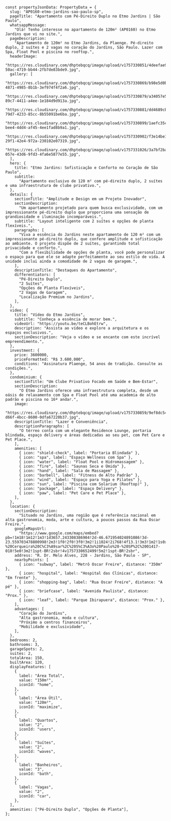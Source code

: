     const propertyJsonData: PropertyData = {
      slug: "AP0160-etmo-jardins-sao-paulo-sp",
      pageTitle: "Apartamento com Pé-Direito Duplo no Etmo Jardins | São Paulo",
      whatsappMessage:
        "Olá! Tenho interesse no apartamento de 120m² (AP0160) no Etmo Jardins que vi no site.",
      pageDescription:
        "Apartamento de 120m² no Etmo Jardins, da Plaenge. Pé-direito duplo, 2 suítes e 2 vagas no coração do Jardins, São Paulo. Lazer com Spa, Float Pool e piscina no rooftop.",
      headerImage:
        "https://res.cloudinary.com/dhptebqcq/image/upload/v1757330851/4deefae9-50ac-4719-bb44-2fb7de83bde9.jpg",
      gallery: [
        "https://res.cloudinary.com/dhptebqcq/image/upload/v1757330869/b98e5d0b-4871-4985-8b1b-3ef974f4f2a6.jpg",
        "https://res.cloudinary.com/dhptebqcq/image/upload/v1757330879/a34057e5-89c7-4411-a4ee-1e184d9d913a.jpg",
        "https://res.cloudinary.com/dhptebqcq/image/upload/v1757330881/dd4689cb-79d7-4233-85cc-8b55091be6ba.jpg",
        "https://res.cloudinary.com/dhptebqcq/image/upload/v1757330899/1aefc35c-bee4-4dd4-af45-4ee1fad8b9a1.jpg",
        "https://res.cloudinary.com/dhptebqcq/image/upload/v1757330902/f3e14be1-29f1-42e4-972a-230102e07319.jpg",
        "https://res.cloudinary.com/dhptebqcq/image/upload/v1757331026/3a7bf2ba-057e-43d6-9fd3-4fa6e5877e55.jpg",
      ],
      hero: {
        title: "Etmo Jardins: Sofisticação e Conforto no Coração de São Paulo",
        subtitle:
          "Apartamento exclusivo de 120 m² com pé-direito duplo, 2 suítes e uma infraestrutura de clube privativo.",
      },
      details: {
        sectionTitle: "Amplitude e Design em um Projeto Inovador",
        sectionDescription:
          "Um apartamento projetado para quem busca exclusividade, com um impressionante pé-direito duplo que proporciona uma sensação de grandiosidade e iluminação incomparáveis.",
        subtitle: "Layout inteligente com 2 suítes e opções de planta flexíveis.",
        paragraphs: [
          "Viva a essência do Jardins neste apartamento de 120 m² com um impressionante pé-direito duplo, que confere amplitude e sofisticação ao ambiente. O projeto dispõe de 2 suítes, garantindo total privacidade e conforto.",
          "Com a flexibilidade de opções de planta, você pode personalizar o espaço para que ele se adapte perfeitamente ao seu estilo de vida. A unidade inclui ainda a comodidade de 2 vagas de garagem.",
        ],
        descriptionTitle: "Destaques do Apartamento",
        differentiators: [
          "Pé-Direito Duplo",
          "2 Suítes",
          "Opções de Planta Flexíveis",
          "2 Vagas de Garagem",
          "Localização Premium no Jardins",
        ],
      },
      video: {
        title: "Vídeo do Etmo Jardins",
        subtitle: "Conheça a essência de morar bem.",
        videoUrl: "https://youtu.be/teCLBohEtrw",
        description: "Assista ao vídeo e explore a arquitetura e os espaços exclusivos.",
        sectionDescription: "Veja o vídeo e se encante com este incrível empreendimento.",
      },
      investment: {
        price: 3600000,
        priceFormatted: "R$ 3.600.000",
        conditions: "Assinatura Plaenge, 54 anos de tradição. Consulte as condições.",
      },
      condominium: {
        sectionTitle: "Um Clube Privativo Focado em Saúde e Bem-Estar",
        sectionDescription:
          "O Etmo Jardins oferece uma infraestrutura completa, desde um oásis de relaxamento com Spa e Float Pool até uma academia de alto padrão e piscina no 16º andar.",
        image:
          "https://res.cloudinary.com/dhptebqcq/image/upload/v1757330859/9ef8dc54-d66f-4bcc-8600-0dfa67220b37.jpg",
        descriptionTitle: "Lazer e Conveniência",
        descriptionParagraphs: [
          "O térreo conta com um elegante Residence Lounge, portaria blindada, espaço delivery e áreas dedicadas ao seu pet, com Pet Care e Pet Place.",
        ],
        amenities: [
          { icon: "shield-check", label: "Portaria Blindada" },
          { icon: "spa", label: "Espaço Wellness com Spa" },
          { icon: "water", label: "Float Pool e Hidromassagem" },
          { icon: "fire", label: "Saunas Seca e Úmida" },
          { icon: "hand", label: "Sala de Massagem" },
          { icon: "barbell", label: "Fitness de Alto Padrão" },
          { icon: "wind", label: "Espaço para Yoga e Pilates" },
          { icon: "sun", label: "Piscina com Solarium (Rooftop)" },
          { icon: "package", label: "Espaço Delivery" },
          { icon: "paw", label: "Pet Care e Pet Place" },
        ],
      },
      location: {
        sectionDescription:
          "Situado no Jardins, uma região que é referência nacional em alta gastronomia, moda, arte e cultura, a poucos passos da Rua Oscar Freire.",
        googleMapsUrl:
          "https://www.google.com/maps/embed?pb=!1m18!1m12!1m3!1d3657.243308386904!2d-46.671954024891086!3d-23.559703478800998!2m3!1f0!2f0!3f0!3m2!1i1024!2i768!4f13.1!3m3!1m2!1s0x94ce582ab7820087%3A0x2913d53eb2d23c0c!2sR.%20Dr.%20Melo%20Alves%2C%20228%20-%20Cerqueira%20C%C3%A9sar%2C%20S%C3%A3o%20Paulo%20-%20SP%2C%2001417-010!5e0!3m2!1spt-BR!2sbr!4v1757330652499!5m2!1spt-BR!2sbr",
        address: "R. Dr. Melo Alves, 228 - Jardins, São Paulo - SP",
        nearbyPoints: [
          { icon: "subway", label: "Metrô Oscar Freire", distance: "350m" },
          { icon: "hospital", label: "Hospital das Clínicas", distance: "Em frente" },
          { icon: "shopping-bag", label: "Rua Oscar Freire", distance: "A pé" },
          { icon: "briefcase", label: "Avenida Paulista", distance: "Prox." },
          { icon: "leaf", label: "Parque Ibirapuera", distance: "Prox." },
        ],
        advantages: [
          "Coração do Jardins",
          "Alta gastronomia, moda e cultura",
          "Próximo a centros financeiros",
          "Mobilidade e exclusividade",
        ],
      },
      bedrooms: 2,
      bathrooms: 3,
      garageSpots: 2,
      suites: 2,
      totalArea: 150,
      builtArea: 120,
      displayFeatures: [
        {
          label: "Área Total",
          value: "150m²",
          iconId: "home",
        },
        {
          label: "Área Útil",
          value: "120m²",
          iconId: "maximize",
        },
        {
          label: "Quartos",
          value: "2",
          iconId: "users",
        },
        {
          label: "Suítes",
          value: "2",
          iconId: "waves",
        },
        {
          label: "Banheiros",
          value: "3",
          iconId: "bath",
        },
        {
          label: "Vagas",
          value: "2",
          iconId: "car",
        },
      ],
      amenities: ["Pé-Direito Duplo", "Opções de Planta"],
    };
